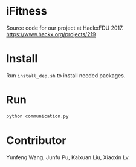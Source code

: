 # iFitness
Source code for our project at HackxFDU 2017. https://www.hackx.org/projects/219

# Install 
Run `install_dep.sh` to install needed packages.

# Run 
```python
python communication.py
```


# Contributor
Yunfeng Wang, Junfu Pu, Kaixuan Liu, Xiaoxin Lv.

